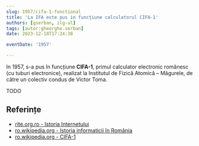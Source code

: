 ```yaml
---
slug: 1957/cifa-1-functional
title: 'La IFA este pus in funcțiune calculatorul CIFA-1'
authors: [gserban, ilg-ul]
tags: [autor:gheorghe.serban]
date: 2023-12-18T17:24:38

eventDate: '1957'

---
```


In 1957, s-a pus în funcțiune **CIFA-1**, primul calculator electronic românesc
(cu tuburi electronice), realizat la Institutul de Fizică Atomică – Măgurele,
de către un colectiv condus de Victor Toma.

<!-- truncate -->

TODO

## Referințe

- [rite.org.ro - Istoria Internetului](https://rite.org.ro/istoria-internetului/)
- [ro.wikipedia.org - Istoria informaticii în România](https://ro.wikipedia.org/wiki/Istoria_informaticii_în_România)
- [ro.wikipedia.org - CIFA-1](https://ro.wikipedia.org/wiki/CIFA)
